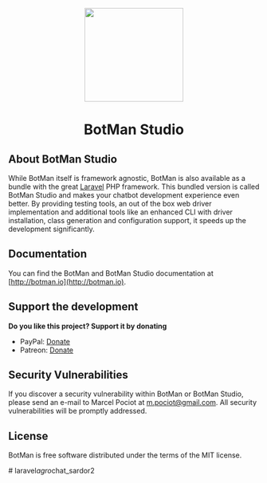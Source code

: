 <p align="center"><img height="188" width="198" src="https://botman.io/img/botman.png"></p>
<h1 align="center">BotMan Studio</h1>

## About BotMan Studio

While BotMan itself is framework agnostic, BotMan is also available as a bundle with the great [Laravel](https://laravel.com) PHP framework. This bundled version is called BotMan Studio and makes your chatbot development experience even better. By providing testing tools, an out of the box web driver implementation and additional tools like an enhanced CLI with driver installation, class generation and configuration support, it speeds up the development significantly.

## Documentation

You can find the BotMan and BotMan Studio documentation at [http://botman.io](http://botman.io).

## Support the development
**Do you like this project? Support it by donating**

- PayPal: [Donate](https://www.paypal.com/cgi-bin/webscr?cmd=_donations&business=m%2epociot%40googlemail%2ecom&lc=CY&item_name=BotMan&no_note=0&currency_code=EUR&bn=PP%2dDonationsBF%3abtn_donateCC_LG%2egif%3aNonHostedGuest)
- Patreon: [Donate](https://www.patreon.com/botman)

## Security Vulnerabilities

If you discover a security vulnerability within BotMan or BotMan Studio, please send an e-mail to Marcel Pociot at m.pociot@gmail.com. All security vulnerabilities will be promptly addressed.

## License

BotMan is free software distributed under the terms of the MIT license.

#   l a r a v e l _ a g r o _ c h a t _ s a r d o r 2  
 